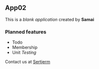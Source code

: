 ## App02

This is a _blank application_ created
by **Samai**

### Planned features
* Todo
* Membership
* Unit _Testing_

Contact us at [Sertjerm](http://www.sertjerm.com)
